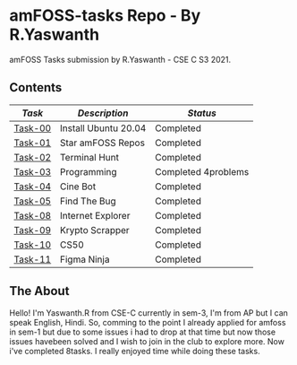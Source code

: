 # amFOSS-tasks Repo - By R.Yaswanth 
amFOSS Tasks submission by R.Yaswanth - CSE C S3 2021.

## Contents

| *Task* | *Description* | *Status* |
| --- | --- | --- |
| <a href="https://github.com/Yaswanth130304/amfosstasks/tree/main/Task-00">Task-00</a> | Install Ubuntu 20.04 | Completed |
| <a href="https://github.com/Yaswanth130304/amfosstasks/tree/main/Task-01">Task-01</a> | Star amFOSS Repos | Completed |
| <a href="https://github.com/Yaswanth130304/amfosstasks/tree/main/Task-02">Task-02</a> | Terminal Hunt | Completed |
| <a href="https://github.com/Yaswanth130304/amfosstasks/tree/main/Task-03">Task-03</a> | Programming| Completed 4problems |
| <a href="https://github.com/Yaswanth130304/amfosstasks/tree/main/task-04">Task-04</a> | Cine Bot | Completed |
| <a href="https://github.com/Yaswanth130304/amfosstasks/tree/main/Task-05">Task-05</a> | Find The Bug  | Completed |
| <a href="https://github.com/Yaswanth130304/amfosstasks/tree/main/Task-08">Task-08</a> | Internet Explorer | Completed |
| <a href="https://github.com/Yaswanth130304/amfosstasks/tree/main/task-09">Task-09</a> | Krypto Scrapper | Completed |
| <a href="https://github.com/Yaswanth130304/amfosstasks/tree/main/Task-10">Task-10</a> | CS50 | Completed |
| <a href="https://https://github.com/Yaswanth130304/amfosstasks/tree/main/Task-11">Task-11</a> | Figma Ninja | Completed |

## The About
Hello! I'm Yaswanth.R from CSE-C currently in sem-3, I'm from AP but I can speak English, Hindi. So, comming to the point I already applied for amfoss in sem-1 but due to some issues i had to drop at that time but now those issues havebeen solved and I wish to join in the club to explore more. Now i've completed 8tasks. I really enjoyed time while doing these tasks. 
